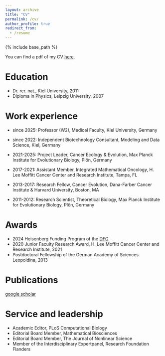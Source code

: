 ```yaml
---
layout: archive
title: "CV"
permalink: /cv/
author_profile: true
redirect_from:
  - /resume
---
```


{% include base_path %}

You can find a pdf of my CV <a href="http://paltrock.github.io/files/Altrock_CV_20240729.pdf" target="_blank">here</a>.

Education
======
* Dr. rer. nat., Kiel University, 2011
* Diploma in Physics, Leipzig University, 2007

Work experience
======
* since 2025: Professor (W2), Medical Faculty, Kiel University, Germany

* since 2022: Independent Biotechnology Consultant, Modeling and Data Science, Kiel, Germany

* 2021-2025: Project Leader, Cancer Ecology & Evolution, Max Planck Institute for Evolutionary Biology, Plön, Germany

* 2017-2021: Assistant Member, Integrated Mathematical Oncology, H. Lee Moffitt Cancer Center and Research Institute, Tampa, FL

* 2013-2017: Research Fellow, Cancer Evolution, Dana-Farber Cancer Institute & Harvard University, Boston, MA

* 2011-2012: Research Scientist, Theoretical Biology, Max Planck Institute for Evolutionary Biology, Plön, Germany

Awards
======
* 2024 Heisenberg Funding Program of the [DFG](https://www.dfg.de/en/research-funding/funding-opportunities/programmes/individual/heisenberg)
* 2020 Junior Faculty Research Award, H. Lee Moffitt Cancer Center and Research Institute, 2021
* Postdoctoral Fellowship of the German Academy of Sciences Leopoldina, 2013

Publications
======
  [google scholar](https://scholar.google.com/citations?hl=en&user=pSwR6EoAAAAJ)
  
Service and leadership
======
* Academic Editor, PLoS Computational Biology 
* Editorial Board Member, Mathematical Biosciences
* Editorial Board Member, The Journal of Nonlinear Science
* Member of the Interdisciplinary Expertpanel, Research Foundation Flanders
